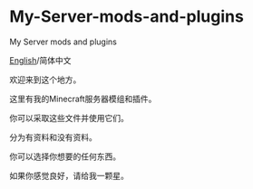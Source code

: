 # My-Server-mods-and-plugins
My Server mods and plugins


[English](https://github.com/shizegame/My-Server-mods-and-plugins/blob/main/README.md)/简体中文

欢迎来到这个地方。

这里有我的Minecraft服务器模组和插件。

你可以采取这些文件并使用它们。

分为有资料和没有资料。

你可以选择你想要的任何东西。

如果你感觉良好，请给我一颗星。
